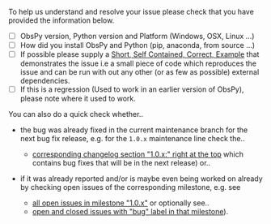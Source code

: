 To help us understand and resolve your issue please check that you have provided the information below.

- [ ] ObsPy version, Python version and Platform (Windows, OSX, Linux ...)
- [ ] How did you install ObsPy and Python (pip, anaconda, from source ...)
- [ ] If possible please supply a [Short, Self Contained, Correct, Example](http://sscce.org/) that demonstrates the issue i.e a small piece of code which reproduces the issue and can be run with out any other (or as few as possible) external dependencies.
- [ ] If this is a regression (Used to work in an earlier version of ObsPy), please note where it used to work.

You can also do a quick check whether..

 * the bug was already fixed in the current maintenance branch for the next bug fix release,
   e.g. for the `1.0.x` maintenance line check the..

   * [corresponding changelog section "1.0.x:" right at the top](https://github.com/obspy/obspy/blob/maintenance_1.0.x/CHANGELOG.txt) which contains bug fixes that will be in the next release) or..

 * if it was already reported and/or is maybe even being worked on already by checking
   open issues of the corresponding milestone, e.g. see 

   * [all open issues in milestone "1.0.x"](https://github.com/obspy/obspy/milestones/1.0.x) or optionally see..
   * [open and closed issues with "bug" label in that milestone](https://github.com/obspy/obspy/issues?utf8=%E2%9C%93&q=milestone%3A1.0.x+label%3Abug+)).
